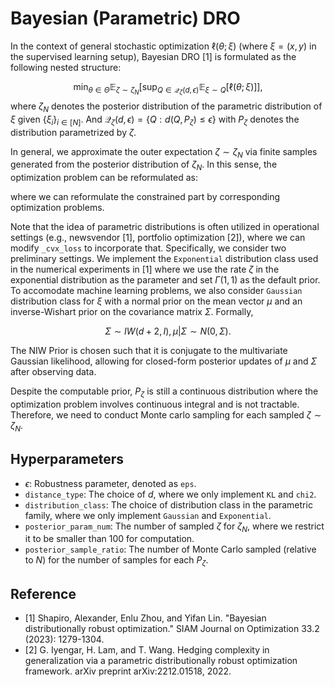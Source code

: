 # Bayesian (Parametric) DRO
In the context of general stochastic optimization $\ell(\theta;\xi)$ (where $\xi = (x, y)$ in the supervised learning setup), Bayesian DRO [1] is formulated as the following nested structure:

$$\min_{\theta \in \Theta}\mathbb{E}_{\zeta \sim \zeta_N}[\sup_{Q \in \mathcal{Q}_{\zeta}(d, \epsilon)} \mathbb{E}_{\xi \sim Q}[\ell(\theta;\xi)]],$$
where $\zeta_N$ denotes the posterior distribution of the parametric distribution of $\xi$  given $\{\xi_i\}_{i \in [N]}$. And $\mathcal{Q}_{\zeta}(d, \epsilon) = \{Q: d(Q, P_{\zeta}) \leq \epsilon\}$ with $P_{\zeta}$ denotes the distribution parametrized by $\zeta$. 


In general, we approximate the outer expectation $\zeta \sim \zeta_N$ via finite samples generated from the posterior distribution of $\zeta_N$. In this sense, the optimization problem can be reformulated as:

where we can reformulate the constrained part by corresponding optimization problems.

Note that the idea of parametric distributions is often utilized in operational settings (e.g., newsvendor [1], portfolio optimization [2]), where we can modify ``_cvx_loss`` to incorporate that. Specifically, we consider two preliminary settings. We implement the `Exponential` distribution class used in the numerical experiments in [1] where we use the rate $\zeta$ in the exponential distribution as the parameter and set $\Gamma(1, 1)$ as the default prior. To accomodate machine learning problems, we also consider ``Gaussian`` distribution class for $\xi$ with a normal prior on the mean vector $\mu$ and an inverse-Wishart prior on the covariance matrix $\Sigma$. Formally, 

$$\Sigma \sim IW(d+2, I), \mu | \Sigma \sim N(0, \Sigma).$$

The NIW Prior is chosen such that it is conjugate to the multivariate Gaussian likelihood, allowing for closed-form posterior updates of $\mu$ and $\Sigma$ after observing data.

Despite the computable prior, ${P}_{\zeta}$ is still a continuous distribution where the optimization problem involves continuous integral and is not tractable. Therefore, we need to conduct Monte carlo sampling for each sampled $\zeta \sim \zeta_N$. 

## Hyperparameters
* $\epsilon$: Robustness parameter, denoted as ``eps``.
* ``distance_type``: The choice of $d$, where we only implement ``KL`` and ``chi2``.
* ``distribution_class``: The choice of distribution class in the parametric family, where we only implement ``Gaussian`` and ``Exponential``.
* ``posterior_param_num``: The number of sampled $\zeta$ for $\zeta_N$, where we restrict it to be smaller than 100 for computation.
* ``posterior_sample_ratio``: The number of Monte Carlo sampled (relative to $N$) for the number of samples for each $P_{\zeta}$.

## Reference
* [1] Shapiro, Alexander, Enlu Zhou, and Yifan Lin. "Bayesian distributionally robust optimization." SIAM Journal on Optimization 33.2 (2023): 1279-1304.
* [2] G. Iyengar, H. Lam, and T. Wang. Hedging complexity in generalization via a parametric
distributionally robust optimization framework. arXiv preprint arXiv:2212.01518, 2022.
